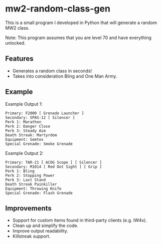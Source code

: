 # mw2-random-class-gen

This is a small program I developed in Python that will generate a random MW2 class. 

Note: This program assumes that you are level 70 and have everything unlocked.

## Features
* Generates a random class in seconds!
* Takes into consideration Bling and One Man Army.

## Example

Example Output 1:
```
Primary: F2000 [ Grenade Launcher ]
Secondary: SPAS-12 [ Silencer ]
Perk 1: Marathon
Perk 2: Danger Close
Perk 3: Steady Aim
Death Streak: Martyrdom
Equipment: Semtex
Special Grenade: Smoke Grenade
```
Example Output 2:
```
Primary: TAR-21 [ ACOG Scope ] [ Silencer ]
Secondary: M1014 [ Red Dot Sight ] [ Grip ]
Perk 1: Bling
Perk 2: Stopping Power
Perk 3: Last Stand
Death Streak Painkiller
Equipment: Throwing Knife
Special Grenade: Flash Grenade
```

## Improvements
* Support for custom items found in third-party clients (e.g. IW4x).
* Clean up and simplify the code.
* Improve output readability.
* Killstreak support.
